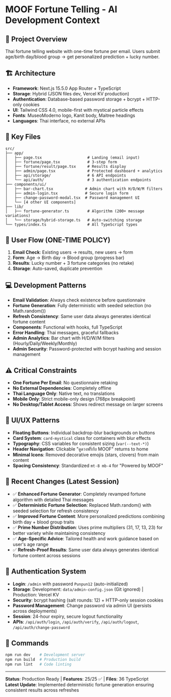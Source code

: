 # MOOF Fortune Telling - AI Development Context

## 🎯 Project Overview
Thai fortune telling website with one-time fortune per email. Users submit age/birth day/blood group → get personalized prediction + lucky number.

## 🏗️ Architecture
- **Framework**: Next.js 15.5.0 App Router + TypeScript
- **Storage**: Hybrid (JSON files dev, Vercel KV production)
- **Authentication**: Database-based password storage + bcrypt + HTTP-only cookies
- **UI**: Tailwind CSS 4.0, mobile-first with mystical particle effects
- **Fonts**: MuseoModerno logo, Kanit body, Maitree headings
- **Languages**: Thai interface, no external APIs

## 📁 Key Files
```
src/
├── app/
│   ├── page.tsx                    # Landing (email input)
│   ├── fortune/page.tsx            # 3-step form
│   ├── fortune/result/page.tsx     # Results display
│   ├── admin/page.tsx              # Protected dashboard + analytics
│   ├── api/storage/                # 6 API endpoints
│   └── api/auth/                   # 3 authentication endpoints
├── components/ui/
│   ├── bar-chart.tsx              # Admin chart with H/D/W/M filters
│   ├── admin-login.tsx            # Secure login form
│   ├── change-password-modal.tsx  # Password management UI
│   └── [4 other UI components]
├── lib/
│   ├── fortune-generator.ts        # Algorithm (200+ message variations)
│   └── storage/hybrid-storage.ts   # Auto-switching storage
└── types/index.ts                  # All TypeScript types
```

## 🔄 User Flow (ONE-TIME POLICY)
1. **Email Check**: Existing users → results, new users → form
2. **Form**: Age → Birth day → Blood group (progress bar)  
3. **Results**: Lucky number + 3 fortune categories (no retake)
4. **Storage**: Auto-saved, duplicate prevention

## 💻 Development Patterns
- **Email Validation**: Always check existence before questionnaire
- **Fortune Generation**: Fully deterministic with seeded selection (no Math.random())
- **Refresh Consistency**: Same user data always generates identical fortune content
- **Components**: Functional with hooks, full TypeScript
- **Error Handling**: Thai messages, graceful fallbacks
- **Admin Analytics**: Bar chart with H/D/W/M filters (Hourly/Daily/Weekly/Monthly)
- **Admin Security**: Password-protected with bcrypt hashing and session management

## ⚠️ Critical Constraints
- **One Fortune Per Email**: No questionnaire retaking
- **No External Dependencies**: Completely offline
- **Thai Language Only**: Native text, no translations
- **Mobile Only**: Strict mobile-only design (768px breakpoint)
- **No Desktop/Tablet Access**: Shows redirect message on larger screens

## 🎨 UI/UX Patterns
- **Floating Buttons**: Individual backdrop-blur backgrounds on buttons
- **Card System**: `card-mystical` class for containers with blur effects
- **Typography**: CSS variables for consistent sizing (`var(--text-*)`)
- **Header Navigation**: Clickable "ดูดวงฟรีกับ MOOF" returns to home
- **Minimal Icons**: Removed decorative emojis (stars, clovers) from main content
- **Spacing Consistency**: Standardized `mt-8 mb-4` for "Powered by MOOF"

## 🔧 Recent Changes (Latest Session)
- ✅ **Enhanced Fortune Generator**: Completely revamped fortune algorithm with detailed Thai messages
- ✅ **Deterministic Fortune Selection**: Replaced Math.random() with seeded selection for refresh consistency
- ✅ **Improved Fortune Content**: More personalized predictions combining birth day + blood group traits
- ✅ **Prime Number Distribution**: Uses prime multipliers (31, 17, 13, 23) for better variety while maintaining consistency
- ✅ **Age-Specific Advice**: Tailored health and work guidance based on user's age range
- ✅ **Refresh-Proof Results**: Same user data always generates identical fortune content across sessions

## 🔐 Authentication System  
- **Login**: `/admin` with password `Punpun12` (auto-initialized)
- **Storage**: Development: `data/admin-config.json` (Git ignored) | Production: Vercel KV
- **Security**: bcrypt hashing (salt rounds: 12) + HTTP-only session cookies
- **Password Management**: Change password via admin UI (persists across deployments)
- **Session**: 24-hour expiry, secure logout functionality
- **APIs**: `/api/auth/login`, `/api/auth/verify`, `/api/auth/logout`, `/api/auth/change-password`
## 🚀 Commands
```bash
npm run dev    # Development server
npm run build  # Production build
npm run lint   # Code linting
```

---
**Status**: Production Ready | **Features**: 25/25 ✅ | **Files**: 36 TypeScript  
**Latest Update**: Implemented deterministic fortune generation ensuring consistent results across refreshes
